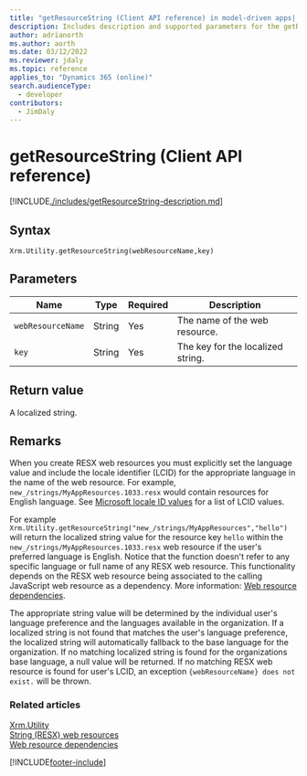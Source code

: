 ```yaml
---
title: "getResourceString (Client API reference) in model-driven apps| MicrosoftDocs"
description: Includes description and supported parameters for the getResourceString method.
author: adrianorth
ms.author: aorth
ms.date: 03/12/2022
ms.reviewer: jdaly
ms.topic: reference
applies_to: "Dynamics 365 (online)"
search.audienceType: 
  - developer
contributors:
  - JimDaly
---
```

# getResourceString (Client API reference)



[!INCLUDE[./includes/getResourceString-description.md](./includes/getResourceString-description.md)] 

## Syntax

`Xrm.Utility.getResourceString(webResourceName,key)` 

## Parameters

|Name |Type |Required |Description |
|---|---|---|---|
|`webResourceName`|String|Yes|The name of the web resource.|
|`key`|String|Yes|The key for the localized string.|

## Return value

A localized string.

## Remarks

When you create RESX web resources you must explicitly set the language value and include the locale identifier (LCID) for the appropriate language in the name of the web resource. For example, `new_/strings/MyAppResources.1033.resx` would contain resources for English language. See [Microsoft locale ID values](/previous-versions/windows/embedded/ms912047(v=winembedded.10)) for a list of LCID values.

For example `Xrm.Utility.getResourceString("new_/strings/MyAppResources","hello")` will return the localized string value for the resource key `hello` within the `new_/strings/MyAppResources.1033.resx` web resource if the user's preferred language is English. Notice that the function doesn't refer to any specific language or full name of any RESX web resource. This functionality depends on the RESX web resource being associated to the calling JavaScript web resource as a dependency. More information: [Web resource dependencies](../../../web-resource-dependencies.md).

The appropriate string value will be determined by the individual user's language preference and the languages available in the organization. If a localized string is not found that matches the user's language preference, the localized string will automatically fallback to the base language for the organization. If no matching localized string is found for the organizations base language, a null value will be returned. If no matching RESX web resource is found for user's LCID, an exception `{webResourceName} does not exist.` will be thrown.

### Related articles

[Xrm.Utility](../xrm-utility.md)   
[String (RESX) web resources](../../../resx-web-resources.md)   
[Web resource dependencies](../../../web-resource-dependencies.md)

[!INCLUDE[footer-include](../../../../../includes/footer-banner.md)]
